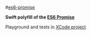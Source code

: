 #[es6-promise](https://github.com/efimster/es6-promises/raw/master/promises.jpg)

**Swift polyfill of the [ES6 Promise](https://developer.mozilla.org/en/docs/Web/JavaScript/Reference/Global_Objects/Promise)**

Playground and tests in [XCode project](https://github.com/Efimster/promise)
